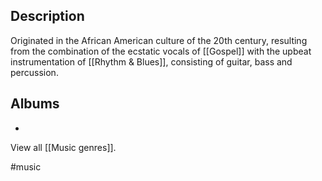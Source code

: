 ## Description
Originated in the African American culture of the 20th century, resulting from the combination of the ecstatic vocals of [[Gospel]]  with the upbeat instrumentation of [[Rhythm & Blues]], consisting of guitar, bass and percussion. 

## Albums
- 

View all [[Music genres]].

#music 